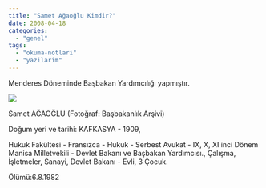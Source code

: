 ```yaml
---
title: "Samet Ağaoğlu Kimdir?"
date: 2008-04-18
categories: 
  - "genel"
tags: 
  - "okuma-notlari"
  - "yazilarim"
---
```


Menderes Döneminde Başbakan Yardımcılığı yapmıştır.  
  
![](/images/basbakanlik.125186.jpg)  
  
Samet AĞAOĞLU (Fotoğraf: Başbakanlık Arşivi)  
  
Doğum yeri ve tarihi: KAFKASYA - 1909,  
  
Hukuk Fakültesi - Fransızca - Hukuk - Serbest Avukat - IX, X, XI inci Dönem Manisa Milletvekili - Devlet Bakanı ve Başbakan Yardımcısı., Çalışma, İşletmeler, Sanayi, Devlet Bakanı - Evli, 3 Çocuk.  
  
Ölümü:6.8.1982
